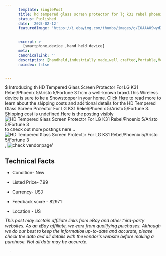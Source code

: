 ```yaml
---
      template: SinglePost
      title: hd tempered glass screen protector for lg k31 rebel phoenix 5 aristo 5 fortune 3
      status: Published
      date: '2023-02-12'
      featuredImage: 'https://i.ebayimg.com/thumbs/images/g/IOAAAOSwydZhODB1/s-l225.jpg'
       

      excerpt: >-
        [smartphone,device ,hand held device]
      meta:
      canonicalLink: ''
      description: [handheld,industrially made,well crafted,Portable,Mobile,Compact,Convenient,Lightweight,Maneuverable,Man-portable,Miniature,Carriable,Hand-held,Light,Holdable,Transportable,Mobile device,Pocket-sized,On-the-go,Wireless,Cordless,Compact size,Convenient size, smartphone,device ,hand held device]
      noindex: false
      

---
```

$
      Introducing th HD Tempered Glass Screen Protector For LG K31 Rebel/Phoenix 5/Aristo 5/Fortune 3 from a well-known brand.This Wireless device  is sure to be a Showstopper in your home. [Click Here](https://www.ebay.com/itm/284282205521?hash=item42308a3551%3Ag%3AIOAAAOSwydZhODB1&mkevt=1&mkcid=1&mkrid=711-53200-19255-0&campid=%253CePNCampaignId%253E&customid=%253CreferenceId%253E&toolid=10049) to read more to learn about the shipping costs and additional details for the HD Tempered Glass Screen Protector For LG K31 Rebel/Phoenix 5/Aristo 5/Fortune 3. Shipping cost is undefined.Here is the posting visibly ![HD Tempered Glass Screen Protector For LG K31 Rebel/Phoenix 5/Aristo 5/Fortune 3](https://i.ebayimg.com/thumbs/images/g/IOAAAOSwydZhODB1/s-l225.jpg) to check out more postings here... ![HD Tempered Glass Screen Protector For LG K31 Rebel/Phoenix 5/Aristo 5/Fortune 3](https://i.ebayimg.com/images/g/IOAAAOSwydZhODB1/s-l1200.jpg), ![check vendor page](https://origin-galleryplus.ebayimg.com/ws/web/284282205521_2_0_1/225x225.jpg,https://origin-galleryplus.ebayimg.com/ws/web/284282205521_3_0_1/225x225.jpg,https://origin-galleryplus.ebayimg.com/ws/web/284282205521_4_0_1/225x225.jpg,https://origin-galleryplus.ebayimg.com/ws/web/284282205521_5_0_1/225x225.jpg,https://origin-galleryplus.ebayimg.com/ws/web/284282205521_6_0_1/225x225.jpg,https://origin-galleryplus.ebayimg.com/ws/web/284282205521_7_0_1/225x225.jpg,https://origin-galleryplus.ebayimg.com/ws/web/284282205521_8_0_1/225x225.jpg,https://origin-galleryplus.ebayimg.com/ws/web/284282205521_9_0_1/225x225.jpg,https://origin-galleryplus.ebayimg.com/ws/web/284282205521_10_0_1/225x225.jpg,https://origin-galleryplus.ebayimg.com/ws/web/284282205521_11_0_1/225x225.jpg,https://origin-galleryplus.ebayimg.com/ws/web/284282205521_12_0_1/225x225.jpg)'

      

 ## Technical Facts 



     
      

 - Condition- New 


      

 - Listed Price- 7.99 


      

 - Currency- USD 


      

 - Feedback score - 82971 


      

 - Location - US 


      
      

 *_This post may contain affiliate links from eBay and other third-party websites. As an eBay affiliate, we earn from qualifying purchases. Although we do our best to keep the information up-to-date and accurate, please check the date and all details with the vendor's website before making a purchase. Not all data may be accurate._*




      -
